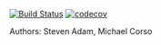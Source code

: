 [![Build Status](https://travis-ci.org/sadam0930/SniperGame.svg?branch=master)](https://travis-ci.org/sadam0930/SniperGame)
[![codecov](https://codecov.io/gh/sadam0930/SniperGame/branch/master/graph/badge.svg)](https://codecov.io/gh/sadam0930/SniperGame)


Authors: Steven Adam, Michael Corso
